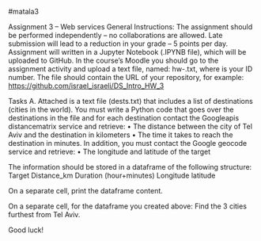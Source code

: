 #matala3

Assignment 3 – Web services 
General Instructions:
The assignment should be performed independently – no collaborations are allowed.
Late submission will lead to a reduction in your grade – 5 points per day. 
Assignment will written in a Jupyter Notebook (.IPYNB file), which will be uploaded to GitHub. 
In the course’s Moodle you should go to the assignment activity and upload a text file, named:
hw-<id>.txt, where <id> is your ID number. The file should contain the URL of your repository, for example: https://github.com/israel_israeli/DS_Intro_HW_3  

Tasks
A.	Attached is a text file (dests.txt) that includes a list of destinations (cities in the world). You must write a Python code that goes over the destinations in the file and for each destination contact the Googleapis distancematrix service and retrieve:
•	The distance between the city of Tel Aviv and the destination in kilometers
•	The time it takes to reach the destination in minutes.
In addition, you must contact the Google geocode service and retrieve:
•	The longitude and latitude of the target

The information should be stored in a dataframe of the following structure:
Target	Distance_km	Duration (hour+minutes)	Longitude	latitude
				
				

On a separate cell, print the dataframe content.

On a separate cell, for the dataframe you created above: Find the 3 cities furthest from Tel Aviv.

Good luck!
